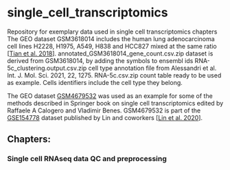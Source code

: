 # single_cell_transcriptomics
Repository for exemplary data used in single cell transcriptomics chapters
The GEO dataset GSM3618014 includes the human lung adenocarcinoma cell lines H2228, H1975, A549, H838 and HCC827 mixed at the same ratio [[Tian et al. 2018](https://pubmed.ncbi.nlm.nih.gov/30096152/)]. annotated_GSM3618014_gene_count.csv.zip dataset is derived from GSM3618014, by adding the symbols to ensembl ids
RNA-5c_clustering.output.csv.zip cell type annotation file from Alessandri et al. Int. J. Mol. Sci. 2021, 22, 1275.
RNA-5c.csv.zip count table ready to be used as example. Cells identifiers include the cell type they belong.

The GEO dataset [GSM4679532](https://www.ncbi.nlm.nih.gov/geo/query/acc.cgi?acc=GSM4679532) was used as an example for some of the methods described in Springer book on single cell transcriptomics edited by Raffaele A Calogero and Vladimir Benes. GSM4679532 is part of the [GSE154778](https://www.ncbi.nlm.nih.gov/geo/query/acc.cgi?acc=GSE154778) dataset published by Lin and coworkers [[Lin et al. 2020](https://pubmed.ncbi.nlm.nih.gov/32988401/)].
## Chapters:
### Single cell RNAseq data QC and preprocessing

